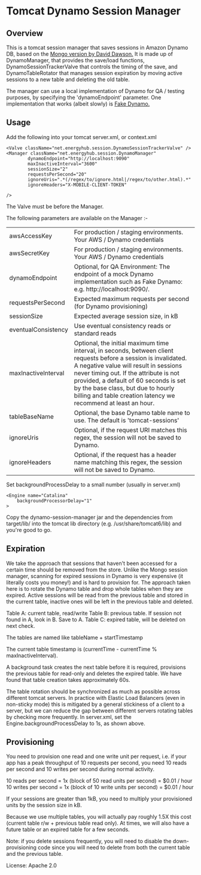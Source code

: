 Tomcat Dynamo Session Manager
============================

Overview
--------

This is a tomcat session manager that saves sessions in Amazon Dynamo DB, based on the
[Mongo version by David Dawson.](https://github.com/dawsonsystems/Mongo-Tomcat-Sessions)
It is made up of DynamoManager, that provides the save/load functions, DynamoSessionTrackerValve that controls the
timing of the save, and DynamoTableRotator that manages session expiration by moving active sessions to a new table and
deleting the old table.

The manager can use a local implementation of Dynamo for QA / testing purposes, by specifying the 'dynamoEndpoint'
parameter. One implementation that works (albeit slowly) is [Fake Dynamo.](https://github.com/ananthakumaran/fake_dynamo)

Usage
-----

Add the following into your tomcat server.xml, or context.xml

    <Valve className="net.energyhub.session.DynamoSessionTrackerValve" />
    <Manager className="net.energyhub.session.DynamoManager"
			dynamoEndpoint="http://localhost:9090"
			maxInactiveInterval="3600"
			sessionSize="2"
			requestsPerSecond="20"
			ignoreUris=".*(/regex/to/ignore.html|/regex/to/other.html).*"
			ignoreHeaders="X-MOBILE-CLIENT-TOKEN"

	/>

The Valve must be before the Manager.


The following parameters are available on the Manager :-

<table>
<tr><td>awsAccessKey</td><td>For production / staging environments. Your AWS / Dynamo credentials</td></tr>
<tr><td>awsSecretKey</td><td>For production / staging environments. Your AWS / Dynamo credentials</td></tr>
<tr><td>dynamoEndpoint</td><td>Optional, for QA Environment: The endpoint of a mock Dynamo implementation such
as Fake Dynamo: e.g. http://localhost:9090/.</td></tr>
<tr><td>requestsPerSecond</td><td>Expected maximum requests per second (for Dynamo provisioning)</td></tr>
<tr><td>sessionSize</td><td>Expected average session size, in kB</td></tr>
<tr><td>eventualConsistency</td><td>Use eventual consistency reads or standard reads</td></tr>
<tr><td>maxInactiveInterval</td><td>Optional, the initial maximum time interval, in seconds, between client requests
before a session is invalidated. A negative value will result in sessions never timing out. If the attribute is not
provided, a default of 60 seconds is set by the base class, but due to hourly billing and table creation latency
we recommend at least an hour.</td></tr>
<tr><td>tableBaseName</td><td>Optional, the base Dynamo table name to use. The default is 'tomcat-sessions'</td></tr>
<tr><td>ignoreUris</td><td>Optional, if the request URI matches this regex, the session will not be saved to Dynamo.</td></tr>
<tr><td>ignoreHeaders</td><td>Optional, if the request has a header name matching this regex, the session will not be saved to Dynamo.</td></tr>
</table>

Set backgroundProcessDelay to a small number (usually in server.xml)

    <Engine name="Catalina"
        backgroundProcessorDelay="1"
    >

Copy the dynamo-session-manager jar and the dependencies from target/lib/ into the tomcat lib directory
(e.g. /usr/share/tomcat6/lib) and you're good to go.




Expiration
----------

We take the approach that sessions that haven't been accessed for a certain time should be removed from the store.
Unlike the Mongo session manager, scanning for expired sessions in Dynamo is very expensive (it literally costs you
money!) and is hard to provision for. The approach taken here is to rotate the Dynamo table and drop whole tables when
they are expired. Active sessions will be read from the previous table and stored in the current table, inactive ones
will be left in the previous table and deleted.

Table A: current table, read/write
Table B: previous table. If session not found in A, look in B. Save to A.
Table C: expired table, will be deleted on next check.

The tables are named like
   tableName + startTimestamp

The current table timestamp is (currentTime - currentTime % maxInactiveInterval).

A background task creates the next table before it is required, provisions the previous table for read-only
 and deletes the expired table. We have found that table creation takes approximately 60s.

The table rotation should be synchronized as much as possible across different tomcat servers. In practice with Elastic
Load Balancers (even in non-sticky mode) this is mitigated by a general stickiness of a client to a server, but we can
reduce the gap between different servers rotating tables by checking more frequently. In server.xml, set the
Engine.backgroundProcessDelay to 1s, as shown above.

Provisioning
------------

You need to provision one read and one write unit per request, i.e. if your app has a peak throughput of 10 requests per
second, you need 10 reads per second and 10 writes per second during normal activity.

10 reads per second = 1x (block of 50 read units per second) = $0.01 / hour
10 writes per second = 1x (block of 10 write units per second) = $0.01 / hour

If your sessions are greater than 1kB, you need to multiply your provisioned units by the session size in kB.

Because we use multiple tables, you will actually pay roughly 1.5X this cost (current table r/w + previous table read
only). At times, we will also have a future table or an expired table for a few seconds.

Note: if you delete sessions frequently, you will need to disable the down-provisioning code since you will need to
delete from both the current table and the previous table.

License: Apache 2.0
